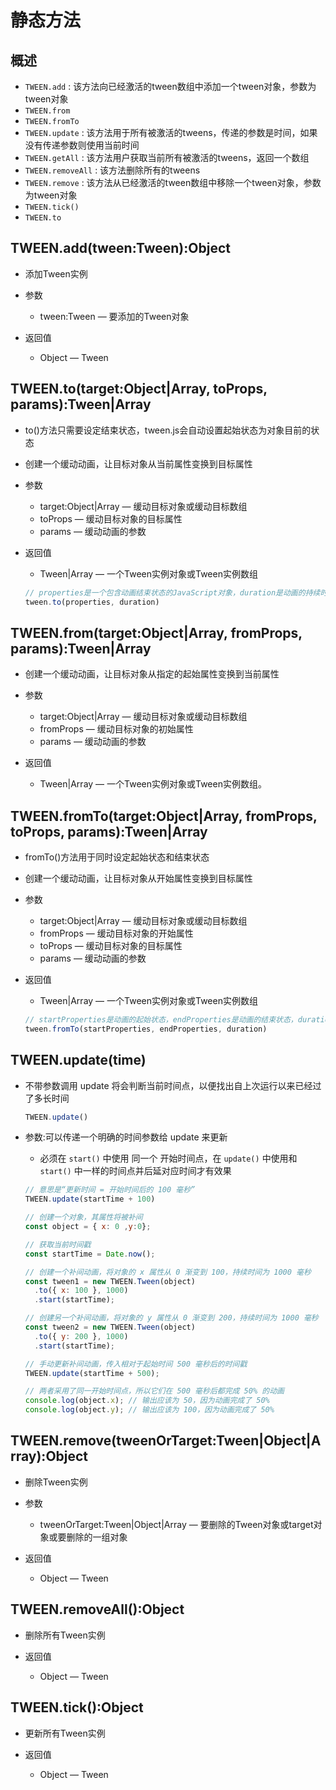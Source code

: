 # 静态方法

## 概述

+ `TWEEN.add` : 该方法向已经激活的tween数组中添加一个tween对象，参数为tween对象
+ `TWEEN.from`
+ `TWEEN.fromTo`
+ `TWEEN.update` : 该方法用于所有被激活的tweens，传递的参数是时间，如果没有传递参数则使用当前时间
+ `TWEEN.getAll` : 该方法用户获取当前所有被激活的tweens，返回一个数组
+ `TWEEN.removeAll` : 该方法删除所有的tweens
+ `TWEEN.remove` : 该方法从已经激活的tween数组中移除一个tween对象，参数为tween对象
+ `TWEEN.tick()`
+ `TWEEN.to`

## TWEEN.add(tween:Tween):Object

+ 添加Tween实例

+ 参数

  + tween:Tween — 要添加的Tween对象

+ 返回值

  + Object — Tween

## TWEEN.to(target:Object|Array, toProps, params):Tween|Array

+ to()方法只需要设定结束状态，tween.js会自动设置起始状态为对象目前的状态

+ 创建一个缓动动画，让目标对象从当前属性变换到目标属性

+ 参数

  + target:Object|Array — 缓动目标对象或缓动目标数组
  + toProps — 缓动目标对象的目标属性
  + params — 缓动动画的参数

+ 返回值

  + Tween|Array — 一个Tween实例对象或Tween实例数组

  ```js
  // properties是一个包含动画结束状态的JavaScript对象，duration是动画的持续时间，可以是毫秒数或秒数
  tween.to(properties, duration)
  ```

## TWEEN.from(target:Object|Array, fromProps, params):Tween|Array

+ 创建一个缓动动画，让目标对象从指定的起始属性变换到当前属性

+ 参数

  + target:Object|Array — 缓动目标对象或缓动目标数组
  + fromProps — 缓动目标对象的初始属性
  + params — 缓动动画的参数

+ 返回值

  + Tween|Array — 一个Tween实例对象或Tween实例数组。

## TWEEN.fromTo(target:Object|Array, fromProps, toProps, params):Tween|Array

+ fromTo()方法用于同时设定起始状态和结束状态

+ 创建一个缓动动画，让目标对象从开始属性变换到目标属性

+ 参数

  + target:Object|Array — 缓动目标对象或缓动目标数组
  + fromProps — 缓动目标对象的开始属性
  + toProps — 缓动目标对象的目标属性
  + params — 缓动动画的参数

+ 返回值

  + Tween|Array — 一个Tween实例对象或Tween实例数组

  ```js
  // startProperties是动画的起始状态，endProperties是动画的结束状态，duration是动画的持续时间
  tween.fromTo(startProperties, endProperties, duration)
  ```

## TWEEN.update(time)

+ 不带参数调用 update 将会判断当前时间点，以便找出自上次运行以来已经过了多长时间

  ```js
  TWEEN.update()
  ```

+ 参数:可以传递一个明确的时间参数给 update 来更新

  + 必须在 `start()` 中使用 同一个 开始时间点，在 `update()` 中使用和 `start()` 中一样的时间点并后延对应时间才有效果

  ```js
  // 意思是“更新时间 = 开始时间后的 100 毫秒”
  TWEEN.update(startTime + 100)
  ```

  ```js
  // 创建一个对象，其属性将被补间
  const object = { x: 0 ,y:0};

  // 获取当前时间戳
  const startTime = Date.now();

  // 创建一个补间动画，将对象的 x 属性从 0 渐变到 100，持续时间为 1000 毫秒
  const tween1 = new TWEEN.Tween(object)
    .to({ x: 100 }, 1000)
    .start(startTime);

  // 创建另一个补间动画，将对象的 y 属性从 0 渐变到 200，持续时间为 1000 毫秒
  const tween2 = new TWEEN.Tween(object)
    .to({ y: 200 }, 1000)
    .start(startTime);

  // 手动更新补间动画，传入相对于起始时间 500 毫秒后的时间戳
  TWEEN.update(startTime + 500);

  // 两者采用了同一开始时间点，所以它们在 500 毫秒后都完成 50% 的动画
  console.log(object.x); // 输出应该为 50，因为动画完成了 50%
  console.log(object.y); // 输出应该为 100，因为动画完成了 50%
  ```

## TWEEN.remove(tweenOrTarget:Tween|Object|Array):Object

+ 删除Tween实例

+ 参数

  + tweenOrTarget:Tween|Object|Array — 要删除的Tween对象或target对象或要删除的一组对象

+ 返回值

  + Object — Tween

## TWEEN.removeAll():Object

+ 删除所有Tween实例

+ 返回值

  + Object — Tween

## TWEEN.tick():Object

+ 更新所有Tween实例

+ 返回值

  + Object — Tween

